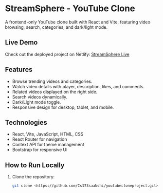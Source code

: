 # StreamSphere - YouTube Clone

A frontend-only YouTube clone built with React and Vite, featuring video browsing, search, categories, and dark/light mode.

## Live Demo
Check out the deployed project on Netlify: [StreamSphere Live](https://streamssphere.netlify.app/)

## Features
- Browse trending videos and categories.
- Watch video details with player, description, likes, and comments.
- Related videos displayed on the right side.
- Search videos dynamically.
- Dark/Light mode toggle.
- Responsive design for desktop, tablet, and mobile.

## Technologies
- React, Vite, JavaScript, HTML, CSS
- React Router for navigation
- Context API for theme management
- Bootstrap for responsive UI

## How to Run Locally
1. Clone the repository:
   ```bash
   git clone <https://github.com/Cs173saakshi/youtubecloneproject.git>
